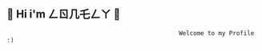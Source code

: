 💨 Hi i'm ㄥㄖ几乇ㄥㄚ 💨
-----------------------------------------------------------------------------------------------------------------------------------------------------------------------------------

                                                    Welcome to my Profile :)
